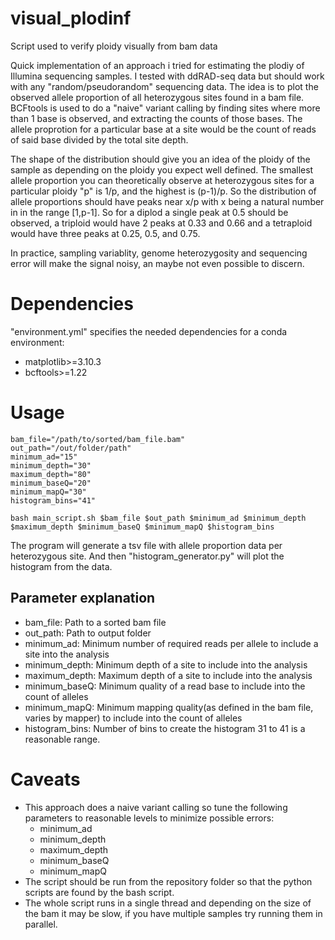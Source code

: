 # visual_plodinf
Script used to verify ploidy visually from bam data

Quick implementation of an approach i tried for estimating the plodiy of Illumina sequencing samples. I tested with ddRAD-seq data but should work with any "random/pseudorandom" sequencing data. The idea is to plot the observed allele proportion of all heterozygous sites found in a bam file. BCFtools is used to do a "naive" variant calling by finding sites where more than 1 base is observed, and extracting the counts of those bases. The allele proprotion for a particular base at a site would be the count of reads of said base divided by the total site depth.

The shape of the distribution should give you an idea of the ploidy of the sample as depending on the ploidy you expect well defined. The smallest allele proportion you can theoretically observe at heterozygous sites for a particular ploidy "p" is 1/p, and the highest is (p-1)/p. So the distribution of allele proportions should have peaks near x/p with x being a natural number in in the range [1,p-1]. So for a diplod a single peak at 0.5 should be observed, a triploid would have 2 peaks at 0.33 and 0.66 and a tetraploid would have three peaks at 0.25, 0.5, and 0.75. 

In practice, sampling variablity, genome heterozygosity and sequencing error will make the signal noisy, an maybe not even possible to discern. 

# Dependencies

"environment.yml" specifies the needed dependencies for a conda environment:

  - matplotlib>=3.10.3
  - bcftools>=1.22

# Usage

```
bam_file="/path/to/sorted/bam_file.bam"
out_path="/out/folder/path"
minimum_ad="15"
minimum_depth="30"
maximum_depth="80"
minimum_baseQ="20"
minimum_mapQ="30"
histogram_bins="41"

bash main_script.sh $bam_file $out_path $minimum_ad $minimum_depth $maximum_depth $minimum_baseQ $minimum_mapQ $histogram_bins
```

The program will generate a tsv file with allele proportion data per heterozygous site. And then "histogram_generator.py" will plot the histogram from the data.  

## Parameter explanation

- bam_file: Path to a sorted bam file
- out_path: Path to output folder
- minimum_ad: Minimum number of required reads per allele to include a site into the analysis
- minimum_depth: Minimum depth of a site to include into the analysis
- maximum_depth: Maximum depth of a site to include into the analysis
- minimum_baseQ: Minimum quality of a read base to include into the count of alleles
- minimum_mapQ: Minimum mapping quality(as defined in the bam file, varies by mapper) to include into the count of alleles
- histogram_bins: Number of bins to create the histogram 31 to 41 is a reasonable range.


# Caveats

- This approach does a naive variant calling so tune the following parameters to reasonable levels to minimize possible errors:
    - minimum_ad
    - minimum_depth
    - maximum_depth
    - minimum_baseQ
    - minimum_mapQ
- The script should be run from the repository folder so that the python scripts are found by the bash script.
- The whole script runs in a single thread and depending on the size of the bam it may be slow, if you have multiple samples try running them in parallel. 

